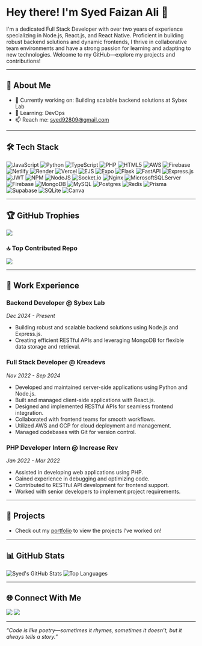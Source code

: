 # Hey there! I'm Syed Faizan Ali 👋

I'm a dedicated Full Stack Developer with over two years of experience specializing in Node.js, React.js, and React Native. Proficient in building robust backend solutions and dynamic frontends, I thrive in collaborative team environments and have a strong passion for learning and adapting to new technologies. Welcome to my GitHub—explore my projects and contributions!

---

## 🌟 About Me
- 🔭 Currently working on: Building scalable backend solutions at Sybex Lab
- 🌱 Learning: DevOps
- 📫 Reach me: syed92809@gmail.com

---

## 🛠️ Tech Stack
![JavaScript](https://img.shields.io/badge/javascript-%23323330.svg?style=for-the-badge&logo=javascript&logoColor=%23F7DF1E) ![Python](https://img.shields.io/badge/python-3670A0?style=for-the-badge&logo=python&logoColor=ffdd54) ![TypeScript](https://img.shields.io/badge/typescript-%23007ACC.svg?style=for-the-badge&logo=typescript&logoColor=white) ![PHP](https://img.shields.io/badge/php-%23777BB4.svg?style=for-the-badge&logo=php&logoColor=white) ![HTML5](https://img.shields.io/badge/html5-%23E34F26.svg?style=for-the-badge&logo=html5&logoColor=white) ![AWS](https://img.shields.io/badge/AWS-%23FF9900.svg?style=for-the-badge&logo=amazon-aws&logoColor=white) ![Firebase](https://img.shields.io/badge/firebase-%23039BE5.svg?style=for-the-badge&logo=firebase) ![Netlify](https://img.shields.io/badge/netlify-%23000000.svg?style=for-the-badge&logo=netlify&logoColor=#00C7B7) ![Render](https://img.shields.io/badge/Render-%46E3B7.svg?style=for-the-badge&logo=render&logoColor=white) ![Vercel](https://img.shields.io/badge/vercel-%23000000.svg?style=for-the-badge&logo=vercel&logoColor=white) ![EJS](https://img.shields.io/badge/ejs-%23B4CA65.svg?style=for-the-badge&logo=ejs&logoColor=black) ![Expo](https://img.shields.io/badge/expo-1C1E24?style=for-the-badge&logo=expo&logoColor=#D04A37) ![Flask](https://img.shields.io/badge/flask-%23000.svg?style=for-the-badge&logo=flask&logoColor=white) ![FastAPI](https://img.shields.io/badge/FastAPI-005571?style=for-the-badge&logo=fastapi) ![Express.js](https://img.shields.io/badge/express.js-%23404d59.svg?style=for-the-badge&logo=express&logoColor=%2361DAFB) ![JWT](https://img.shields.io/badge/JWT-black?style=for-the-badge&logo=JSON%20web%20tokens) ![NPM](https://img.shields.io/badge/NPM-%23CB3837.svg?style=for-the-badge&logo=npm&logoColor=white) ![NodeJS](https://img.shields.io/badge/node.js-6DA55F?style=for-the-badge&logo=node.js&logoColor=white) ![Socket.io](https://img.shields.io/badge/Socket.io-black?style=for-the-badge&logo=socket.io&badgeColor=010101) ![Nginx](https://img.shields.io/badge/nginx-%23009639.svg?style=for-the-badge&logo=nginx&logoColor=white) ![MicrosoftSQLServer](https://img.shields.io/badge/Microsoft%20SQL%20Server-CC2927?style=for-the-badge&logo=microsoft%20sql%20server&logoColor=white) ![Firebase](https://img.shields.io/badge/firebase-a08021?style=for-the-badge&logo=firebase&logoColor=ffcd34) ![MongoDB](https://img.shields.io/badge/MongoDB-%234ea94b.svg?style=for-the-badge&logo=mongodb&logoColor=white) ![MySQL](https://img.shields.io/badge/mysql-4479A1.svg?style=for-the-badge&logo=mysql&logoColor=white) ![Postgres](https://img.shields.io/badge/postgres-%23316192.svg?style=for-the-badge&logo=postgresql&logoColor=white) ![Redis](https://img.shields.io/badge/redis-%23DD0031.svg?style=for-the-badge&logo=redis&logoColor=white) ![Prisma](https://img.shields.io/badge/Prisma-3982CE?style=for-the-badge&logo=Prisma&logoColor=white) ![Supabase](https://img.shields.io/badge/Supabase-3ECF8E?style=for-the-badge&logo=supabase&logoColor=white) ![SQLite](https://img.shields.io/badge/sqlite-%2307405e.svg?style=for-the-badge&logo=sqlite&logoColor=white) ![Canva](https://img.shields.io/badge/Canva-%2300C4CC.svg?style=for-the-badge&logo=Canva&logoColor=white) 

---

## 🏆 GitHub Trophies
![](https://github-profile-trophy.vercel.app/?username=syed92809&theme=radical&no-frame=false&no-bg=true&margin-w=4)

### 🔝 Top Contributed Repo
![](https://github-contributor-stats.vercel.app/api?username=syed92809&limit=5&theme=dark&combine_all_yearly_contributions=true)

---

## 💼 Work Experience

### Backend Developer @ Sybex Lab  
*Dec 2024 - Present*  
- Building robust and scalable backend solutions using Node.js and Express.js.  
- Creating efficient RESTful APIs and leveraging MongoDB for flexible data storage and retrieval.

### Full Stack Developer @ Kreadevs  
*Nov 2022 - Sep 2024*  
- Developed and maintained server-side applications using Python and Node.js.  
- Built and managed client-side applications with React.js.  
- Designed and implemented RESTful APIs for seamless frontend integration.  
- Collaborated with frontend teams for smooth workflows.  
- Utilized AWS and GCP for cloud deployment and management.  
- Managed codebases with Git for version control.

### PHP Developer Intern @ Increase Rev  
*Jan 2022 - Mar 2022*  
- Assisted in developing web applications using PHP.  
- Gained experience in debugging and optimizing code.  
- Contributed to RESTful API development for frontend support.  
- Worked with senior developers to implement project requirements.

---

## 🚀 Projects
- Check out my [portfolio](https://faizan-portfolio-57.vercel.app/) to view the projects I’ve worked on!

---


## 📊 GitHub Stats
![Syed's GitHub Stats](https://github-readme-stats.vercel.app/api?username=syed92809&show_icons=true&theme=radical)
![Top Languages](https://github-readme-stats.vercel.app/api/top-langs/?username=syed92809&layout=compact&theme=radical)

---

## 🌐 Connect With Me
[<img src="https://img.shields.io/badge/-LinkedIn-0077B5?style=flat-square&logo=linkedin&logoColor=white" />](https://www.linkedin.com/in/syed-faizan-56b5a5246/)
[<img src="https://img.shields.io/badge/-Twitter-1DA1F2?style=flat-square&logo=twitter&logoColor=white" />](your-twitter-url)

---

*“Code is like poetry—sometimes it rhymes, sometimes it doesn’t, but it always tells a story.”*
